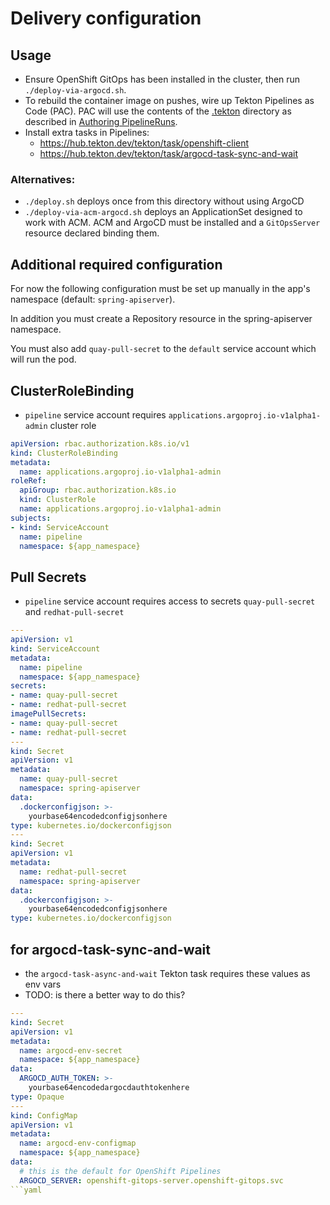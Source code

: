 # Delivery configuration

## Usage

- Ensure OpenShift GitOps has been installed in the cluster, then run `./deploy-via-argocd.sh`.
- To rebuild the container image on pushes, wire up Tekton Pipelines as Code
  (PAC). PAC will use the contents of the [.tekton](../.tekton/) directory as
  described in [Authoring PipelineRuns](https://pipelinesascode.com/docs/guide/authoringprs/).
- Install extra tasks in Pipelines:
  - https://hub.tekton.dev/tekton/task/openshift-client
  - https://hub.tekton.dev/tekton/task/argocd-task-sync-and-wait

### Alternatives:

- `./deploy.sh` deploys once from this directory without using ArgoCD
- `./deploy-via-acm-argocd.sh` deploys an ApplicationSet designed to work with
  ACM. ACM and ArgoCD must be installed and a `GitOpsServer` resource declared
  binding them.

## Additional required configuration

For now the following configuration must be set up manually in the app's namespace (default: `spring-apiserver`).

In addition you must create a Repository resource in the spring-apiserver namespace.

You must also add `quay-pull-secret` to the `default` service account which will run the pod.

## ClusterRoleBinding

- `pipeline` service account requires `applications.argoproj.io-v1alpha1-admin` cluster role

```yaml
apiVersion: rbac.authorization.k8s.io/v1
kind: ClusterRoleBinding
metadata:
  name: applications.argoproj.io-v1alpha1-admin
roleRef:
  apiGroup: rbac.authorization.k8s.io
  kind: ClusterRole
  name: applications.argoproj.io-v1alpha1-admin
subjects:
- kind: ServiceAccount
  name: pipeline
  namespace: ${app_namespace}
```

## Pull Secrets

- `pipeline` service account requires access to secrets `quay-pull-secret` and `redhat-pull-secret`

```yaml
---
apiVersion: v1
kind: ServiceAccount
metadata:
  name: pipeline
  namespace: ${app_namespace}
secrets:
- name: quay-pull-secret
- name: redhat-pull-secret
imagePullSecrets:
- name: quay-pull-secret
- name: redhat-pull-secret
---
kind: Secret
apiVersion: v1
metadata:
  name: quay-pull-secret
  namespace: spring-apiserver
data:
  .dockerconfigjson: >-
    yourbase64encodedconfigjsonhere
type: kubernetes.io/dockerconfigjson
---
kind: Secret
apiVersion: v1
metadata:
  name: redhat-pull-secret
  namespace: spring-apiserver
data:
  .dockerconfigjson: >-
    yourbase64encodedconfigjsonhere
type: kubernetes.io/dockerconfigjson
```

## for argocd-task-sync-and-wait

- the `argocd-task-async-and-wait` Tekton task requires these values as env vars
- TODO: is there a better way to do this?

```yaml
---
kind: Secret
apiVersion: v1
metadata:
  name: argocd-env-secret
  namespace: ${app_namespace}
data:
  ARGOCD_AUTH_TOKEN: >-
    yourbase64encodedargocdauthtokenhere
type: Opaque
---
kind: ConfigMap
apiVersion: v1
metadata:
  name: argocd-env-configmap
  namespace: ${app_namespace}
data:
  # this is the default for OpenShift Pipelines
  ARGOCD_SERVER: openshift-gitops-server.openshift-gitops.svc
```yaml
